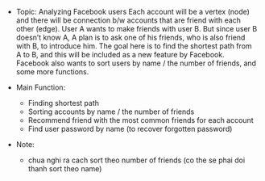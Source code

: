 - Topic: Analyzing Facebook users
Each account will be a vertex (node) and there will be connection b/w accounts that are friend with each other (edge).
User A wants to make friends with user B. But since user B doesn’t know A, A plan is to ask one of his friends, who is also friend with B, to introduce him. The goal here is to find the shortest path from A to B, and this will be included as a new feature by Facebook.
Facebook also wants to sort users by name / the number of friends, and some more functions.

- Main Function:
    + Finding shortest path
    + Sorting accounts by name / the number of friends
    + Recommend friend with the most common friends for each account
    + Find user password by name (to recover forgotten password)

- Note:
    + chua nghi ra cach sort theo number of friends (co the se phai doi thanh sort theo name)
